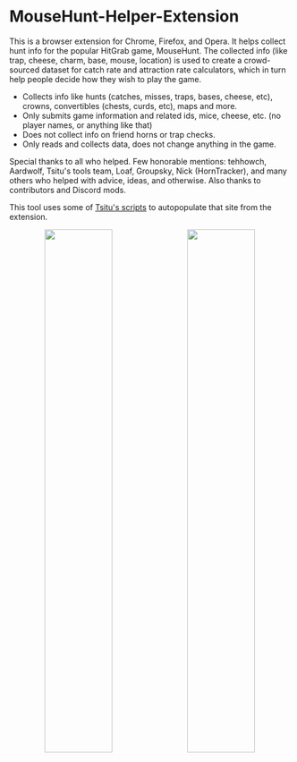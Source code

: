 # MouseHunt-Helper-Extension

This is a browser extension for Chrome, Firefox, and Opera. It helps collect hunt info for the popular HitGrab game, MouseHunt. The collected info (like trap, cheese, charm, base, mouse, location) is used to create a crowd-sourced dataset for catch rate and attraction rate calculators, which in turn help people decide how they wish to play the game.

 - Collects info like hunts (catches, misses, traps, bases, cheese, etc), crowns, convertibles (chests, curds, etc), maps and more.
 - Only submits game information and related ids, mice, cheese, etc. (no player names, or anything like that)
 - Does not collect info on friend horns or trap checks.
 - Only reads and collects data, does not change anything in the game.

Special thanks to all who helped. Few honorable mentions: tehhowch, Aardwolf, Tsitu's tools team, Loaf, Groupsky, Nick (HornTracker), and many others who helped with advice, ideas, and otherwise. Also thanks to contributors and Discord mods.

This tool uses some of [Tsitu's scripts](https://github.com/tsitu/MH-Tools/) to autopopulate that site from the extension.

<kbd align="center">
<img src="https://user-images.githubusercontent.com/8228441/46922950-0a6e1800-cfce-11e8-9981-1ad2eb80db9f.PNG" width="49%">
<img src="https://user-images.githubusercontent.com/8228441/46922951-0b06ae80-cfce-11e8-8b0f-7a41f69b734b.PNG" width="49%">
</kbd>
